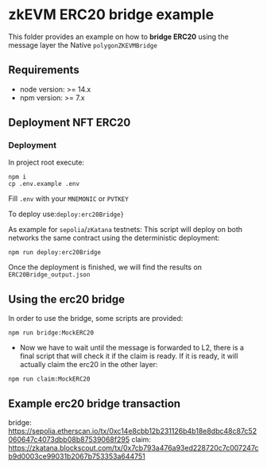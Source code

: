 # zkEVM ERC20 bridge example

This folder provides an example on how to **bridge ERC20** using the message layer the Native `polygonZKEVMBridge`

## Requirements

- node version: >= 14.x
- npm version: >= 7.x

## Deployment NFT ERC20

### Deployment

In project root execute:

```
npm i
cp .env.example .env
```

Fill `.env` with your `MNEMONIC` or `PVTKEY`

To deploy use:`deploy:erc20Bridge}`

As example for `sepolia`/`zKatana` testnets:
This script will deploy on both networks the same contract using the deterministic deployment:

```
npm run deploy:erc20Bridge
```

Once the deployment is finished, we will find the results on `ERC20Bridge_output.json`

## Using the erc20 bridge

In order to use the bridge, some scripts are provided:

```
npm run bridge:MockERC20
```

- Now we have to wait until the message is forwarded to L2, there is a final script that will check it if the claim is ready. If it is ready, it will actually claim the erc20 in the other layer:

```
npm run claim:MockERC20
```

## Example erc20 bridge transaction

bridge: https://sepolia.etherscan.io/tx/0xc14e8cbb12b231126b4b18e8dbc48c87c52060647c4073dbb08b87539068f295
claim: https://zkatana.blockscout.com/tx/0x7cb793a476a93ed228720c7c007247cb9d0003ce99031b2067b753353a644751
